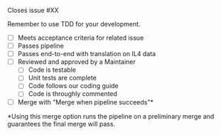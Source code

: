 Closes issue #XX

Remember to use TDD for your development.

* [ ] Meets acceptance criteria for related issue
* [ ] Passes pipeline
* [ ] Passes end-to-end with translation on IL4 data
* [ ] Reviewed and approved by a Maintainer
  - [ ] Code is testable
  - [ ] Unit tests are complete
  - [ ] Code follows our coding guide
  - [ ] Code is throughly commented
* [ ] Merge with "Merge when pipeline succeeds"*

*Using this merge option runs the pipeline on a preliminary merge and guarantees the final merge will pass.
